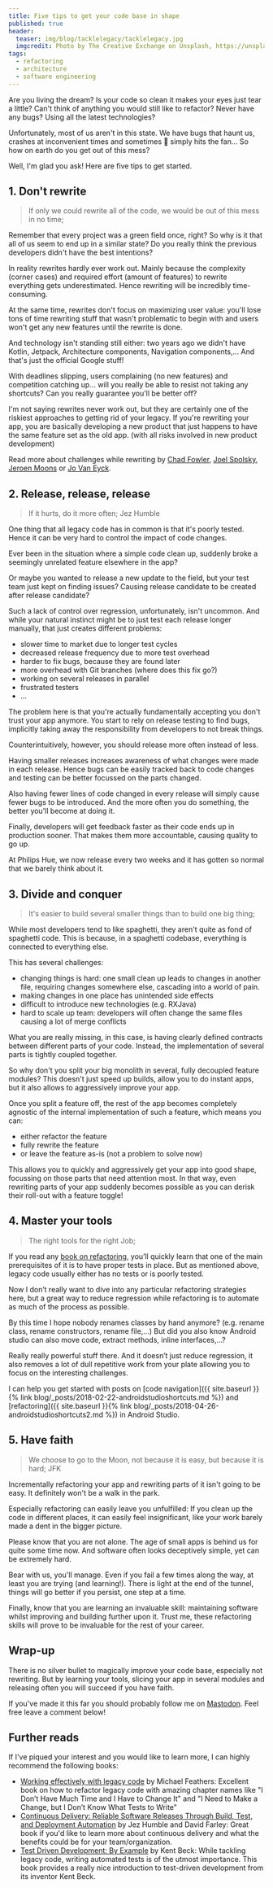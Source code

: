 ```yaml
---
title: Five tips to get your code base in shape
published: true
header:
  teaser: img/blog/tacklelegacy/tacklelegacy.jpg
  imgcredit: Photo by The Creative Exchange on Unsplash, https://unsplash.com/photos/LEWYF8C5KIM, cropped
tags:
  - refactoring
  - architecture
  - software engineering
---
```

Are you living the dream? Is your code so clean it makes your eyes just tear a little? Can't think of anything you would still like to refactor? Never have any bugs? Using all the latest technologies?

Unfortunately, most of us aren't in this state. We have bugs that haunt us, crashes at inconvenient times and sometimes 💩 simply hits the fan... So how on earth do you get out of this mess?

Well, I'm glad you ask! Here are five tips to get started.


## 1. Don't rewrite
> If only we could rewrite all of the code, we would be out of this mess in no time;

Remember that every project was a green field once, right? So why is it that all of us seem to end up in a similar state? Do you really think the previous developers didn't have the best intentions?

In reality rewrites hardly ever work out. Mainly because the complexity (corner cases) and required effort (amount of features) to rewrite everything gets underestimated. Hence rewriting will be incredibly time-consuming.

At the same time, rewrites don't focus on maximizing user value: you'll lose tons of time rewriting stuff that wasn't problematic to begin with and users won't get any new features until the rewrite is done.

And technology isn't standing still either: two years ago we didn't have Kotlin, Jetpack, Architecture components, Navigation components,... And that's just the official Google stuff!

With deadlines slipping, users complaining (no new features) and competition catching up... will you really be able to resist not taking any shortcuts? Can you really guarantee you'll be better off?

I'm not saying rewrites never work out, but they are certainly one of the riskiest approaches to getting rid of your legacy. If you're rewriting your app, you are basically developing a new product that just happens to have the same feature set as the old app. (with all risks involved in new product development)

Read more about challenges while rewriting by [Chad Fowler](http://chadfowler.com/2006/12/27/the-big-rewrite.html), [Joel Spolsky](https://www.joelonsoftware.com/2000/04/06/things-you-should-never-do-part-i/), [Jeroen Moons](https://blog.intracto.com/paying-technical-debt-how-to-rescue-legacy-code-through-refactoring) or [Jo Van Eyck](https://jvaneyck.wordpress.com/2015/03/12/the-big-rewrite/).

## 2. Release, release, release
> If it hurts, do it more often; Jez Humble

One thing that all legacy code has in common is that it's poorly tested. Hence it can be very hard to control the impact of code changes.

Ever been in the situation where a simple code clean up, suddenly broke a seemingly unrelated feature elsewhere in the app?

Or maybe you wanted to release a new update to the field, but your test team just kept on finding issues? Causing release candidate to be created after release candidate?

Such a lack of control over regression, unfortunately, isn't uncommon. And while your natural instinct might be to just test each release longer manually, that just creates different problems:

- slower time to market due to longer test cycles
- decreased release frequency due to more test overhead
- harder to fix bugs, because they are found later
- more overhead with Git branches (where does this fix go?)
- working on several releases in parallel
- frustrated testers
- ...

The problem here is that you're actually fundamentally accepting you don't trust your app anymore. You start to rely on release testing to find bugs, implicitly taking away the responsibility from developers to not break things.

Counterintuitively, however, you should release more often instead of less.

Having smaller releases increases awareness of what changes were made in each release. Hence bugs can be easily tracked back to code changes and testing can be better focussed on the parts changed.

Also having fewer lines of code changed in every release will simply cause fewer bugs to be introduced. And the more often you do something, the better you'll become at doing it.

Finally, developers will get feedback faster as their code ends up in production sooner. That makes them more accountable, causing quality to go up.

At Philips Hue, we now release every two weeks and it has gotten so normal that we barely think about it.

## 3. Divide and conquer
> It's easier to build several smaller things than to build one big thing;

While most developers tend to like spaghetti, they aren't quite as fond of spaghetti code. This is because, in a spaghetti codebase, everything is connected to everything else.

This has several challenges:

- changing things is hard: one small clean up leads to changes in another file, requiring changes somewhere else, cascading into a world of pain.
- making changes in one place has unintended side effects
- difficult to introduce new technologies (e.g. RXJava)
- hard to scale up team: developers will often change the same files causing a lot of merge conflicts

What you are really missing, in this case, is having clearly defined contracts between different parts of your code. Instead, the implementation of several parts is tightly coupled together.

So why don't you split your big monolith in several, fully decoupled feature modules? This doesn't just speed up builds, allow you to do instant apps, but it also allows to aggressively improve your app.

Once you split a feature off, the rest of the app becomes completely agnostic of the internal implementation of such a feature, which means you can:

- either refactor the feature
- fully rewrite the feature
- or leave the feature as-is (not a problem to solve now)

This allows you to quickly and aggressively get your app into good shape, focussing on those parts that need attention most. In that way, even rewriting parts of your app suddenly becomes possible as you can derisk their roll-out with a feature toggle!

## 4. Master your tools
> The right tools for the right Job;

If you read any [book on refactoring](https://www.amazon.com/gp/product/0131177052/ref=as_li_tl?ie=UTF8&camp=1789&creative=9325&creativeASIN=0131177052&linkCode=as2&tag=jrnmls-20&linkId=e757dc2fcc803f637c8cd5c3d89c281e), you’ll quickly learn that one of the main prerequisites of it is to have proper tests in place. But as mentioned above, legacy code usually either has no tests or is poorly tested.

Now I don’t really want to dive into any particular refactoring strategies here, but a great way to reduce regression while refactoring is to automate as much of the process as possible.

By this time I hope nobody renames classes by hand anymore? (e.g. rename class, rename constructors, rename file,...) But did you also know Android studio can also move code, extract methods, inline interfaces,...?

Really really powerful stuff there. And it doesn’t just reduce regression, it also removes a lot of dull repetitive work from your plate allowing you to focus on the interesting challenges.

I can help you get started with posts on [code navigation]({{ site.baseurl }}{% link blog/_posts/2018-02-22-androidstudioshortcuts.md %}) and [refactoring]({{ site.baseurl }}{% link blog/_posts/2018-04-26-androidstudioshortcuts2.md %}) in Android Studio.

## 5. Have faith
> We choose to go to the Moon, not because it is easy, but because it is hard; JFK

Incrementally refactoring your app and rewriting parts of it isn't going to be easy. It definitely won't be a walk in the park.

Especially refactoring can easily leave you unfulfilled: If you clean up the code in different places, it can easily feel insignificant, like your work barely made a dent in the bigger picture.

Please know that you are not alone. The age of small apps is behind us for quite some time now. And software often looks deceptively simple, yet can be extremely hard.

Bear with us, you'll manage. Even if you fail a few times along the way, at least you are trying (and learning!). There is light at the end of the tunnel, things will go better if you persist, one step at a time.

Finally, know that you are learning an invaluable skill: maintaining software whilst improving and building further upon it. Trust me, these refactoring skills will prove to be invaluable for the rest of your career.

## Wrap-up
There is no silver bullet to magically improve your code base, especially not rewriting. But by learning your tools, slicing your app in several modules and releasing often you will succeed if you have faith.

If you've made it this far you should probably follow me on [Mastodon](https://androiddev.social/@Jeroenmols). Feel free leave a comment below!

## Further reads
If I've piqued your interest and you would like to learn more, I can highly recommend the following books:

- [Working effectively with legacy code](https://www.amazon.com/gp/product/0131177052/ref=as_li_tl?ie=UTF8&camp=1789&creative=9325&creativeASIN=0131177052&linkCode=as2&tag=jrnmls-20&linkId=e757dc2fcc803f637c8cd5c3d89c281e) by Michael Feathers: Excellent book on how to refactor legacy code with amazing chapter names like "I Don’t Have Much Time and I Have to Change It" and "I Need to Make a Change, but I Don’t Know What Tests to Write"
- [Continuous Delivery: Reliable Software Releases Through Build, Test, and Deployment Automation](https://www.amazon.com/gp/product/0321601912/ref=as_li_tl?ie=UTF8&camp=1789&creative=9325&creativeASIN=0321601912&linkCode=as2&tag=jrnmls-20&linkId=6118692c28efd4239f6e14c430bbd871) by Jez Humble and David Farley: Great book if you'd like to learn more about continuous delivery and what the benefits could be for your team/organization.
- [Test Driven Development: By Example](https://www.amazon.com/gp/product/0321146530/ref=as_li_tl?ie=UTF8&camp=1789&creative=9325&creativeASIN=0321146530&linkCode=as2&tag=jrnmls-20&linkId=b785589aa73d26e7dcddfb1a1d70d3d0) by Kent Beck: While tackling legacy code, writing automated tests is of the utmost importance. This book provides a really nice introduction to test-driven development from its inventor Kent Beck.
